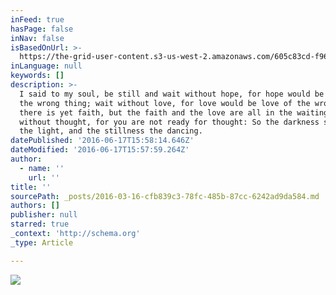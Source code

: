 ```yaml
---
inFeed: true
hasPage: false
inNav: false
isBasedOnUrl: >-
  https://the-grid-user-content.s3-us-west-2.amazonaws.com/605c83cd-f964-4673-b2d0-760f4f29d1f8.png
inLanguage: null
keywords: []
description: >-
  I said to my soul, be still and wait without hope, for hope would be hope for
  the wrong thing; wait without love, for love would be love of the wrong thing;
  there is yet faith, but the faith and the love are all in the waiting. Wait
  without thought, for you are not ready for thought: So the darkness shall be
  the light, and the stillness the dancing.
datePublished: '2016-06-17T15:58:14.646Z'
dateModified: '2016-06-17T15:57:59.264Z'
author:
  - name: ''
    url: ''
title: ''
sourcePath: _posts/2016-03-16-cfb839c3-78fc-485b-87cc-6242ad9da584.md
authors: []
publisher: null
starred: true
_context: 'http://schema.org'
_type: Article

---
```

![](https://the-grid-user-content.s3-us-west-2.amazonaws.com/98a71c09-ea0c-4d59-9036-c3b498a5e508.jpg)